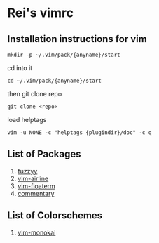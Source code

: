 # Rei's vimrc

## Installation instructions for vim
```(bash)
mkdir -p ~/.vim/pack/{anyname}/start
```

cd into it
```(bash)
cd ~/.vim/pack/{anyname}/start
```

then git clone repo
```(bash)
git clone <repo>
```

load helptags
```(bash)
vim -u NONE -c "helptags {plugindir}/doc" -c q
```
## List of Packages
1. [fuzzyy](https://github.com/Donaldttt/fuzzyy)
2. [vim-airline](https://github.com/vim-airline/vim-airline)
3. [vim-floaterm](https://github.com/voldikss/vim-floaterm)
4. [commentary](https://tpope.io/vim/commentary.git)

## List of Colorschemes
1. [vim-monokai](https://github.com/crusoexia/vim-monokai)
